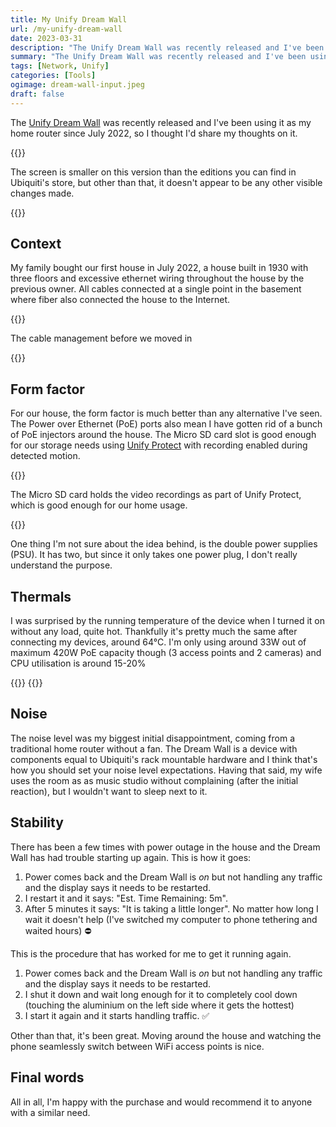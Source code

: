 ```yaml
---
title: My Unify Dream Wall
url: /my-unify-dream-wall
date: 2023-03-31
description: "The Unify Dream Wall was recently released and I've been using it as my home router since July 2022, so I thought I'd share my thoughts on it."
summary: "The Unify Dream Wall was recently released and I've been using it as my home router since July 2022, so I thought I'd share my thoughts on it."
tags: [Network, Unify]
categories: [Tools]
ogimage: dream-wall-input.jpeg
draft: false
---
```


The [Unify Dream Wall][1] was recently released and I've been using it as my home router since July 2022, so I thought I'd share my thoughts on it.

{{<post-image image="cablebox-open.jpeg" alt="Unify Dream Wall beneath cable box mounted on wall" >}}
<p>The screen is smaller on this version than the editions you can find in Ubiquiti's store, but other than that, it doesn't appear to be any other visible changes made.</p>
{{</post-image>}}

## Context
My family bought our first house in July 2022, a house built in 1930 with three floors and excessive ethernet wiring throughout the house by the previous owner. All cables connected at a single point in the basement where fiber also connected the house to the Internet.

{{<post-image image="cable-mess.jpg" alt="Cable mess" >}}
<p>The cable management before we moved in</p>
{{</post-image>}}


## Form factor
For our house, the form factor is much better than any alternative I've seen. The Power over Ethernet (PoE) ports also mean I have gotten rid of a bunch of PoE injectors around the house. The Micro SD card slot is good enough for our storage needs using [Unify Protect][2] with recording enabled during detected motion. 

{{<post-image image="protect.jpeg" alt="Micro-SD card slot" >}}
<p>The Micro SD card holds the video recordings as part of Unify Protect, which is good enough for our home usage.</p>
{{</post-image>}}

One thing I'm not sure about the idea behind, is the double power supplies (PSU). It has two, but since it only takes one power plug, I don't really understand the purpose.

## Thermals

I was surprised by the running temperature of the device when I turned it on without any load, quite hot. Thankfully it's pretty much the same after connecting my devices, around 64°C. I'm only using around 33W out of maximum 420W PoE capacity though (3 access points and 2 cameras) and CPU utilisation is around 15-20%

{{<post-image image="temp.jpeg" alt="Dream Wall showing temperature on display. 64 degrees Celsius, 147 degrees Fahrenheit" width="500" />}}
{{<post-image image="cpu.jpeg" alt="Dream Wall showing CPU load on display" width="500" />}}

## Noise
The noise level was my biggest initial disappointment, coming from a traditional home router without a fan. The Dream Wall is a device with components equal to Ubiquiti's rack mountable hardware and I think that's how you should set your noise level expectations. Having that said, my wife uses the room as as music studio without complaining (after the initial reaction), but I wouldn't want to sleep next to it.

## Stability
There has been a few times with power outage in the house and the Dream Wall has had trouble starting up again. This is how it goes:
1. Power comes back and the Dream Wall is *on* but not handling any traffic and the display says it needs to be restarted.
2. I restart it and it says: "Est. Time Remaining: 5m". 
3. After 5 minutes it says: "It is taking a little longer". No matter how long I wait it doesn't help (I've switched my computer to phone tethering and waited hours) ⛔

This is the procedure that has worked for me to get it running again.
1. Power comes back and the Dream Wall is *on*  but not handling any traffic and the display says it needs to be restarted.
2. I shut it down and wait long enough for it to completely cool down (touching the aluminium on the left side where it gets the hottest)
3. I start it again and it starts handling traffic. ✅

Other than that, it's been great. Moving around the house and watching the phone seamlessly switch between WiFi access points is nice. 

## Final words

All in all, I'm happy with the purchase and would recommend it to anyone with a similar need.

[1]: https://store.ui.com/collections/unifi-network-unifi-os-consoles/products/dream-wall
[2]: https://store.ui.com/collections/unifi-protect
